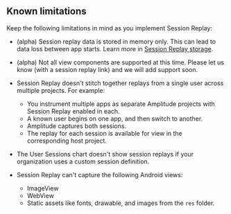 ## Known limitations

Keep the following limitations in mind as you implement Session Replay:

- (alpha) Session replay data is stored in memory only. This can lead to data loss between app starts. Learn more in [Session Replay storage](#session-replay-storage).

- (alpha) Not all view components are supported at this time. Please let us know (with a session replay link) and we will add support soon.

- Session Replay doesn't stitch together replays from a single user across multiple projects. For example:
  
    - You instrument multiple apps as separate Amplitude projects with Session Replay enabled in each.
    - A known user begins on one app, and then switch to another.
    - Amplitude captures both sessions.
    - The replay for each session is available for view in the corresponding host project.

- The User Sessions chart doesn't show session replays if your organization uses a custom session definition.
- Session Replay can't capture the following Android views:

    - ImageView
    - WebView
    - Static assets like fonts, drawable, and images from the `res` folder.